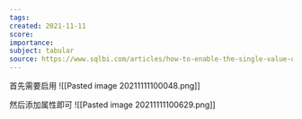 ```yaml
---
tags:
created: 2021-11-11
score:
importance:
subject: tabular
source: https://www.sqlbi.com/articles/how-to-enable-the-single-value-option-in-a-power-bi-slicer/
---
```


首先需要启用
![[Pasted image 20211111100048.png]]

然后添加属性即可
![[Pasted image 20211111100629.png]]